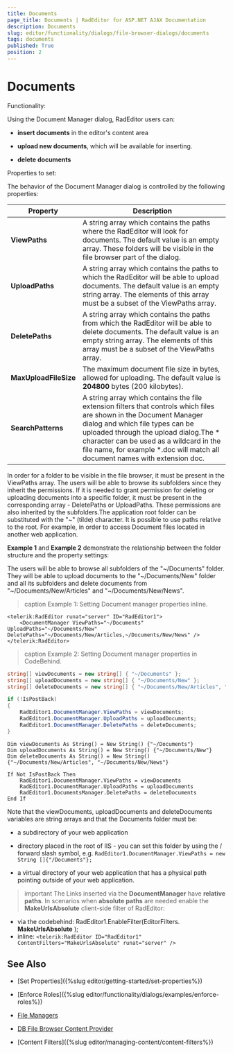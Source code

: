 ```yaml
---
title: Documents
page_title: Documents | RadEditor for ASP.NET AJAX Documentation
description: Documents
slug: editor/functionality/dialogs/file-browser-dialogs/documents
tags: documents
published: True
position: 2
---
```


# Documents

Functionality:

Using the Document Manager dialog, RadEditor users can:

* **insert documents** in the editor's content area

* **upload new documents**, which will be available for inserting.

* **delete documents**

Properties to set: 

The behavior of the Document Manager dialog is controlled by the following properties:


|  **Property**  |  **Description**  |
| ------ | ------ |
| **ViewPaths** |A string array which contains the paths where the RadEditor will look for documents. The default value is an empty array. These folders will be visible in the file browser part of the dialog.|
| **UploadPaths** |A string array which contains the paths to which the RadEditor will be able to upload documents. The default value is an empty string array. The elements of this array must be a subset of the ViewPaths array.|
| **DeletePaths** |A string array which contains the paths from which the RadEditor will be able to delete documents. The default value is an empty string array. The elements of this array must be a subset of the ViewPaths array.|
| **MaxUploadFileSize** |The maximum document file size in bytes, allowed for uploading. The default value is **204800** bytes (200 kilobytes).|
| **SearchPatterns** |A string array which contains the file extension filters that controls which files are shown in the Document Manager dialog and which file types can be uploaded through the upload dialog.The * character can be used as a wildcard in the file name, for example *.doc will match all document names with extension doc.|

In order for a folder to be visible in the file browser, it must be present in the ViewPaths array. The users will be able to browse its subfolders since they inherit the permissions. If it is needed to grant permission for deleting or uploading documents into a specific folder, it must be present in the corresponding array - DeletePaths or UploadPaths. These permissions are also inherited by the subfolders.The application root folder can be substituted with the "~" (tilde) character. It is possible to use paths relative to the root. For example, in order to access Document files located in another web application.

**Example 1** and **Example 2** demonstrate the relationship between the folder structure and the property settings:

The users will be able to browse all subfolders of the "~/Documents" folder. They will be able to upload documents to the "~/Documents/New" folder and all its subfolders and delete documents from "~/Documents/New/Articles" and "~/Documents/New/News".

>caption Example 1: Setting Document manager properties inline.

````ASP.NET
<telerik:RadEditor runat="server" ID="RadEditor1">
	<DocumentManager ViewPaths="~/Documents" UploadPaths="~/Documents/New" DeletePaths="~/Documents/New/Articles,~/Documents/New/News" />
</telerik:RadEditor>
````



>caption Example 2: Setting Document manager properties in CodeBehind.



````C#
string[] viewDocuments = new string[] { "~/Documents" }; 
string[] uploadDocuments = new string[] { "~/Documents/New" }; 
string[] deleteDocuments = new string[] { "~/Documents/New/Articles", "~/Documents/New/News" }; 

if (!IsPostBack) 
{ 
	RadEditor1.DocumentManager.ViewPaths = viewDocuments; 
	RadEditor1.DocumentManager.UploadPaths = uploadDocuments; 
	RadEditor1.DocumentManager.DeletePaths = deleteDocuments; 
}
````
````VB
Dim viewDocuments As String() = New String() {"~/Documents"}
Dim uploadDocuments As String() = New String() {"~/Documents/New"}
Dim deleteDocuments As String() = New String() {"~/Documents/New/Articles", "~/Documents/New/News"}

If Not IsPostBack Then
	RadEditor1.DocumentManager.ViewPaths = viewDocuments
	RadEditor1.DocumentManager.UploadPaths = uploadDocuments
	RadEditor1.DocumentsManager.DeletePaths = deleteDocuments
End If
````


Note that the viewDocuments, uploadDocuments and deleteDocuments variables are string arrays and that the Documents folder must be:

* a subdirectory of your web application

* directory placed in the root of IIS - you can set this folder by using the / forward slash symbol, e.g. `RadEditor1.DocumentManager.ViewPaths = new String []{"/Documents"};`

* a virtual directory of your web application that has a physical path pointing outside of your web application.


>important The Links inserted via the **DocumentManager** have **relative paths**. In scenarios when **absolute paths** are needed enable the **MakeUrlsAbsolute** client-side filter of RadEditor:
* via the codebehind: RadEditor1.EnableFilter(EditorFilters. **MakeUrlsAbsolute** );
* inline: `<telerik:RadEditor ID="RadEditor1" ContentFilters="MakeUrlsAbsolute" runat="server" />` 




## See Also

 * [Set Properties]({%slug editor/getting-started/set-properties%})

 * [Enforce Roles]({%slug editor/functionality/dialogs/examples/enforce-roles%})

 * [File Managers](http://demos.telerik.com/aspnet/prometheus/Editor/Examples/FileManagers/DefaultCS.aspx)

 * [DB File Browser Content Provider](http://demos.telerik.com/aspnet/prometheus/Editor/Examples/DBFileBrowserContentProvider/DefaultCS.aspx)

 * [Content Filters]({%slug editor/managing-content/content-filters%})
